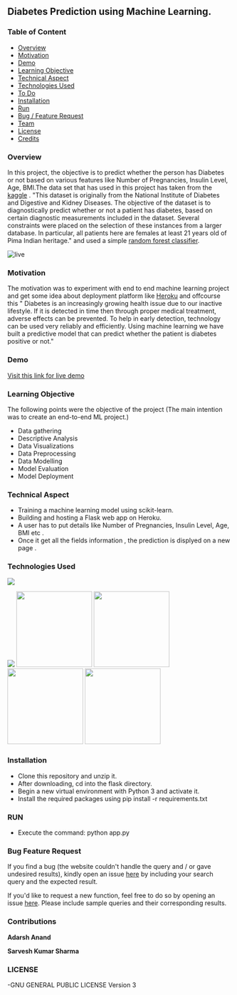 ## Diabetes Prediction using Machine Learning.


### Table of Content
  * [Overview](#overview)
  * [Motivation](#motivation)
  * [Demo](#demo)
  * [Learning Objective](#Learning-Objective)
  * [Technical Aspect](#technical-aspect)
  * [Technologies Used](#technologies-used)
  * [To Do](#to-do)
  * [Installation](#installation)
  * [Run](#run)
  * [Bug / Feature Request](#bug-feature-request)
  * [Team](#team)
  * [License](#license)
  * [Credits](#credits)


### Overview 
In this project, the objective is to predict whether the person has Diabetes or not based on various features like Number of Pregnancies, Insulin Level, Age, BMI.The data set that has used in this project has taken from the [kaggle](https://www.kaggle.com/) . "This dataset is originally from the National Institute of Diabetes and Digestive and Kidney Diseases. The objective of the dataset is to diagnostically predict whether or not a patient has diabetes, based on certain diagnostic measurements included in the dataset. Several constraints were placed on the selection of these instances from a larger database. In particular, all patients here are females at least 21 years old of Pima Indian heritage." and used a simple [random forest classifier](https://en.wikipedia.org/wiki/Random_forest). 

![live](https://github.com/shsarv/Diabetes-prediction/blob/master/Resource/live1.gif)


### Motivation
The motivation was to experiment  with end to end machine learning project and get some idea about deployment platform like [Heroku]() and offcourse this "
Diabetes is an increasingly growing health issue due to our inactive lifestyle. If it is detected in time then through proper medical treatment, adverse effects can be prevented. To help in early detection, technology can be used very reliably and efficiently. Using machine learning we have built a predictive model that can predict whether the patient is diabetes positive or not." 

### Demo
[Visit this link for live demo](https://sarvdiabetes-predictions.herokuapp.com/)

### Learning Objective
The following points were the objective of the project (The main intention was to create an end-to-end ML project.)  
- Data gathering 
- Descriptive Analysis 
- Data Visualizations 
- Data Preprocessing 
- Data Modelling 
- Model Evaluation 
- Model Deployment 

### Technical Aspect 

- Training a machine learning model using scikit-learn. 
- Building and hosting a Flask web app on Heroku. 
- A user has to put details like Number of Pregnancies, Insulin Level, Age, BMI etc . 
- Once it get all the fields information , the prediction is displyed on a new page . 
### Technologies Used  
![](https://forthebadge.com/images/badges/made-with-python.svg) 

[<img target="_blank" src="https://github.com/scikit-learn/scikit-learn/blob/master/doc/logos/scikit-learn-logo-small.png">](https://github.com/scikit-learn/)
<img target="_blank" src="https://flask.palletsprojects.com/en/1.1.x/_images/flask-logo.png" width=170>
<img target="_blank" src="https://raw.githubusercontent.com/shsarv/Diabetes-prediction/master/Resource/heroku.png" width=170>
<img target="_blank" src="https://raw.githubusercontent.com/shsarv/Diabetes-prediction/master/Resource/numpy.png" width=170>
<img target="_blank" src="https://raw.githubusercontent.com/shsarv/Diabetes-prediction/master/Resource/pandas.jpeg" width=170>


### Installation 
- Clone this repository and unzip it.
- After downloading, cd into the flask directory.
- Begin a new virtual environment with Python 3 and activate it.
- Install the required packages using pip install -r requirements.txt

### RUN
- Execute the command: python app.py


### Bug Feature Request
If you find a bug (the website couldn't handle the query and / or gave undesired results), kindly open an issue [here](https://github.com/shsarv/Diabetes-prediction/issues) by including your search query and the expected result.

If you'd like to request a new function, feel free to do so by opening an issue [here](https://github.com/shsarv/Diabetes-prediction/issues/new/choose). Please include sample queries and their corresponding results.

### Contributions 
**Adarsh Anand** 

**Sarvesh Kumar Sharma**


### LICENSE
-GNU GENERAL PUBLIC LICENSE Version 3


